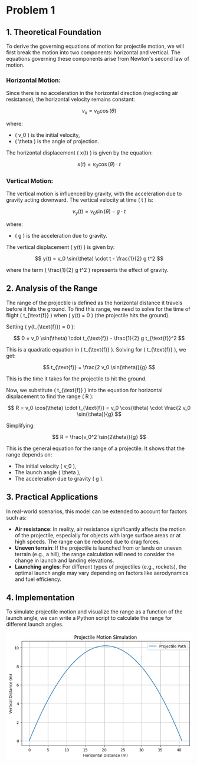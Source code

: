 # Problem 1

## 1. Theoretical Foundation

To derive the governing equations of motion for projectile motion, we will first break the motion into two components: horizontal and vertical. The equations governing these components arise from Newton's second law of motion.

### Horizontal Motion:
Since there is no acceleration in the horizontal direction (neglecting air resistance), the horizontal velocity remains constant:

$$
v_x = v_0 \cos(\theta)
$$

where:
- \( v_0 \) is the initial velocity,
- \( \theta \) is the angle of projection.

The horizontal displacement \( x(t) \) is given by the equation:

$$
x(t) = v_0 \cos(\theta) \cdot t
$$

### Vertical Motion:
The vertical motion is influenced by gravity, with the acceleration due to gravity acting downward. The vertical velocity at time \( t \) is:

$$
v_y(t) = v_0 \sin(\theta) - g \cdot t
$$

where:
- \( g \) is the acceleration due to gravity.

The vertical displacement \( y(t) \) is given by:

$$
y(t) = v_0 \sin(\theta) \cdot t - \frac{1}{2} g t^2
$$

where the term \( \frac{1}{2} g t^2 \) represents the effect of gravity.

## 2. Analysis of the Range

The range of the projectile is defined as the horizontal distance it travels before it hits the ground. To find this range, we need to solve for the time of flight \( t_{\text{f}} \) when \( y(t) = 0 \) (the projectile hits the ground).

Setting \( y(t_{\text{f}}) = 0 \):

$$
0 = v_0 \sin(\theta) \cdot t_{\text{f}} - \frac{1}{2} g t_{\text{f}}^2
$$

This is a quadratic equation in \( t_{\text{f}} \). Solving for \( t_{\text{f}} \), we get:

$$
t_{\text{f}} = \frac{2 v_0 \sin(\theta)}{g}
$$

This is the time it takes for the projectile to hit the ground.

Now, we substitute \( t_{\text{f}} \) into the equation for horizontal displacement to find the range \( R \):

$$
R = v_0 \cos(\theta) \cdot t_{\text{f}} = v_0 \cos(\theta) \cdot \frac{2 v_0 \sin(\theta)}{g}
$$

Simplifying:

$$
R = \frac{v_0^2 \sin(2\theta)}{g}
$$

This is the general equation for the range of a projectile. It shows that the range depends on:
- The initial velocity \( v_0 \),
- The launch angle \( \theta \),
- The acceleration due to gravity \( g \).

## 3. Practical Applications

In real-world scenarios, this model can be extended to account for factors such as:
- **Air resistance**: In reality, air resistance significantly affects the motion of the projectile, especially for objects with large surface areas or at high speeds. The range can be reduced due to drag forces.
- **Uneven terrain**: If the projectile is launched from or lands on uneven terrain (e.g., a hill), the range calculation will need to consider the change in launch and landing elevations.
- **Launching angles**: For different types of projectiles (e.g., rockets), the optimal launch angle may vary depending on factors like aerodynamics and fuel efficiency.

## 4. Implementation

To simulate projectile motion and visualize the range as a function of the launch angle, we can write a Python script to calculate the range for different launch angles.

![alt text](Untitled.png)